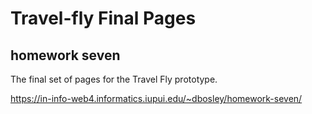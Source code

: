 # Travel-fly Final Pages

## homework seven

The final set of pages for the Travel Fly prototype.

https://in-info-web4.informatics.iupui.edu/~dbosley/homework-seven/